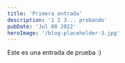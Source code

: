 ```yaml
---
title: 'Primera entrada'
description: '1 2 3... probando'
pubDate: 'Jul 08 2022'
heroImage: '/blog-placeholder-3.jpg'
---
```


Este es una entrada de prueba :)